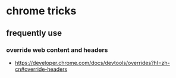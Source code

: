 # chrome tricks

## frequently use

### override web content and headers

* <https://developer.chrome.com/docs/devtools/overrides?hl=zh-cn#override-headers>


